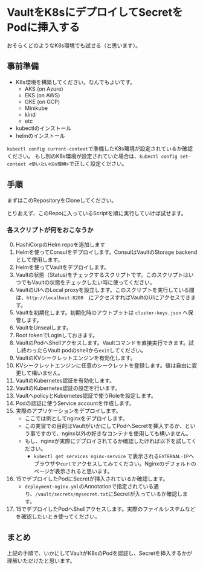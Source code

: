 # VaultをK8sにデプロイしてSecretをPodに挿入する

おそらくどのようなK8s環境でも試せる（と思います）。

## 事前準備

- K8s環境を構築してください。なんでもよいです。
	- AKS (on Azure)
	- EKS (on AWS)
	- GKE (on GCP)
	- Minikube
	- kind
	- etc
- kubectlのインストール
- helmのインストール


`kubectl config current-context`で準備したK8s環境が設定されているか確認ください。
もし別のK8s環境が設定されていた場合は、`kubectl config set-context <使いたいK8s環境>`で正しく設定ください。


## 手順

まずはこのRepositoryをCloneしてください。

とりあえず、このRepoに入っているScriptを順に実行していけば試せます。

### 各スクリプトが何をおこなうか

0. HashiCorpのHelm repoを追加します
1. Helmを使ってConsulをデプロイします。ConsulはVaultのStorage backendとして使用します。
2. Helmを使ってVaultをデプロイします。
3. Vaultの状態（Status)をチェックするスクリプトです。このスクリプトはいつでもVaultの状態をチェックしたい時に使ってください。
4. VaultのUIへのLocal proxyを設立します。このスクリプトを実行している間は、`http://localhost:8200`　にアクセスすればVaultのUIにアクセスできます。
5. Vaultを初期化します。初期化時のアウトプットは `cluster-keys.json` へ保管します。
6. VaultをUnsealします。
7. Root tokenでLoginしておきます。
8. VaultのPodへShellアクセスします。Vaultコマンドを直接実行できます。試し終わったらVault podのshellから`exit`してください。
9. VaultのKVシークレットエンジンを有効化します。
10. KVシークレットエンジンに任意のシークレットを登録します。値は自由に変更して構いません。
11. VaultのKubernetes認証を有効化します。
12. VaultのKubernetes認証の設定を行います。
13. VaultへpolicyとKubernetes認証で使うRoleを設定します。
14. Podの認証に使うService accountを作成します。
15. 実際のアプリケーションをデプロイします。
	- ここでは例としてnginxをデプロイします。
	- この実習での目的はVaultがいかにしてPodへSecretを挿入するか、という事ですので、nginx以外の好きなコンテナを使用しても構いません。
	- もし、nginxが実際にデプロイされてるか確認したければ以下を試してください。
		- `kubectl get services nginx-service` で表示される`EXTERNAL-IP`へブラウザや`curl`でアクセスしてみてください。Nginxのデフォルトのページが表示されると思います。
16. 15でデプロイしたPodにSecretが挿入されているか確認します。
	- `deployment-nginx.yml`のAnnotationで指定されている通り、`/vault/secrets/mysecret.txt`にSecretが入っているか確認します。
17. 15でデプロイしたPodへShellアクセスします。実際のファイルシステムなどを確認したいとき使ってください。

## まとめ

上記の手順で、いかにしてVaultがK8sのPodを認証し、Secretを挿入するかが理解いただけたと思います。


